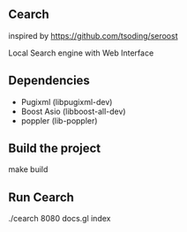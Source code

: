 ## Cearch
inspired by https://github.com/tsoding/seroost

Local Search engine with Web Interface

## Dependencies
- Pugixml (libpugixml-dev)
- Boost Asio (libboost-all-dev)
- poppler (lib-poppler)

## Build the project
make build

## Run Cearch
./cearch 8080 docs.gl index